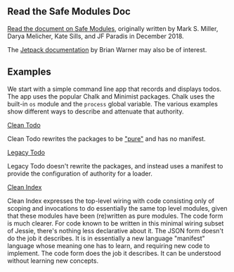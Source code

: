 ## Read the Safe Modules Doc

[Read the document on Safe Modules](/docs/safe-modules/), originally written by Mark S. Miller, Darya Melicher, Kate Sills, and JF Paradis in December 2018.

The [Jetpack documentation](/docs/jetpack) by Brian Warner may also be of interest. 

## Examples

We start with a simple command line app that records and displays todos. The app uses the popular Chalk and Minimist packages. Chalk uses the built-in `os` module and the `process` global variable. The various examples show different ways to describe and attenuate that authority. 

[Clean Todo](/examples/clean-todo)

Clean Todo rewrites the packages to be ["pure"]() and has no manifest. 

[Legacy Todo](/examples/legacy-todo)

Legacy Todo doesn't rewrite the packages, and instead uses a manifest to provide the configuration of authority for a loader. 

[Clean Index](/examples/clean-index)

Clean Index expresses the top-level wiring with code consisting only of scoping and invocations to do essentially the same top level modules, given that these modules have been (re)written as pure modules. The code form is much clearer. For code known to be written in this minimal wiring subset of Jessie, there's nothing less declarative about it. The JSON form doesn't do the job it describes. It is in essentially a new language "manifest" language whose meaning one has to learn, and requiring new code to implement. The code form does the job it describes. It can be understood without learning new concepts.
